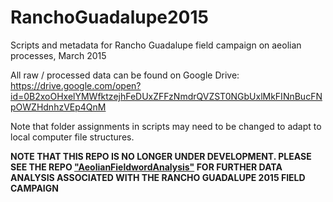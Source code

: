 # RanchoGuadalupe2015

Scripts and metadata for Rancho Guadalupe field campaign on aeolian processes, March 2015

All raw / processed data can be found on Google Drive: https://drive.google.com/open?id=0B2xoOHxelYMWfktzejhFeDUxZFFzNmdrQVZST0NGbUxlMkFINnBucFNpOWZHdnhzVEp4QnM

Note that folder assignments in scripts may need to be changed to adapt to local computer file structures.

**NOTE THAT THIS REPO IS NO LONGER UNDER DEVELOPMENT. PLEASE SEE THE REPO ["AeolianFieldwordAnalysis"](https://github.com/raleighmartin/AeolianFieldworkAnalysis/) FOR FURTHER DATA ANALYSIS ASSOCIATED WITH THE RANCHO GUADALUPE 2015 FIELD CAMPAIGN**
